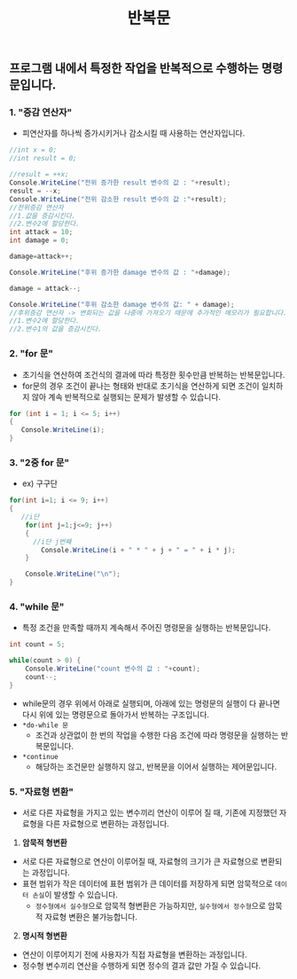 ﻿---
layout: simple
title: "반복문"
---

## 프로그램 내에서 특정한 작업을 반복적으로 수행하는 명령문입니다.

### 1. "증감 연산자"

- 피연산자를 하나씩 증가시키거나 감소시킬 때 사용하는 연산자입니다.

```c#
//int x = 0;
//int result = 0;

//result = ++x;
Console.WriteLine("전위 증가한 result 변수의 값 : "+result);
result = --x;
Console.WriteLine("전위 감소한 result 변수의 값 :"+result);
//전위증감 연산자
//1.값을 증감시킨다.
//2.변수2에 할당한다.
int attack = 10;
int damage = 0;

damage=attack++;

Console.WriteLine("후위 증가한 damage 변수의 값 : "+damage);

damage = attack--;

Console.WriteLine("후위 감소한 damage 변수의 값: " + damage);
//후위증감 연산자 -> 변화되는 값을 나중에 가져오기 때문에 추가적인 메모리가 필요합니다.
//1.변수2에 할당한다.
//2.변수1의 값을 증감시킨다.
```

### 2. "for 문"

- 초기식을 연산하여 조건식의 결과에 따라 특정한 횟수만큼 반복하는 반복문입니다.
- for문의 경우 조건이 끝나는 형태와 반대로 초기식을 연산하게 되면 조건이 일치하지 않아 계속 반복적으로 실행되는 문제가 발생할 수 있습니다.

```csharp
for (int i = 1; i <= 5; i++)
{
   Console.WriteLine(i);
}
```

### 3. "2중 for 문"

- ex) 구구단

```csharp
for(int i=1; i <= 9; i++)
{
   //i단
    for(int j=1;j<=9; j++)
    {
      //i단 j번째
        Console.WriteLine(i + " * " + j + " = " + i * j);
    }

    Console.WriteLine("\n");
}
```

### 4. "while 문"

- 특정 조건을 만족할 때까지 계속해서 주어진 명령문을 실행하는 반복문입니다.

```csharp
int count = 5;

while(count > 0) {
    Console.WriteLine("count 변수의 값 : "+count);
    count--;
}
```

- while문의 경우 위에서 아래로 실행되며, 아래에 있는 명령문의 실행이 다 끝나면 다시 위에 있는 명령문으로 돌아가서 반복하는 구조입니다.
- `*do-while 문`
  - 조건과 상관없이 한 번의 작업을 수행한 다음 조건에 따라 명령문을 실행하는 반복문입니다.
- `*continue`
  - 해당하는 조건문만 실행하지 않고, 반복문을 이어서 실행하는 제어문입니다.

### 5. "자료형 변환"

- 서로 다른 자료형을 가지고 있는 변수끼리 연산이 이루어 질 때, 기존에 지정했던 자료형을 다른 자료형으로 변환하는 과정입니다.

1. **암묵적 형변환**

- 서로 다른 자료형으로 연산이 이루어질 때, 자료형의 크기가 큰 자료형으로 변환되는 과정입니다.
- 표현 범위가 작은 데이터에 표현 범위가 큰 데이터를 저장하게 되면 암묵적으로 `데이터 손실`이 발생할 수 있습니다.
  - `정수형에서 실수형`으로 암묵적 형변환은 가능하지만, `실수형에서 정수형`으로 암묵적 자료형 변환은 불가능합니다.

2. **명시적 형변환**

- 연산이 이루어지기 전에 사용자가 직접 자료형을 변환하는 과정입니다.
- 정수형 변수끼리 연산을 수행하게 되면 정수의 결과 값만 가질 수 있습니다.
